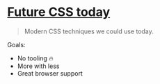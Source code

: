 # [Future CSS today](https://thib.me/tbx-css//)

> Modern CSS techniques we could use today.

Goals:

- No tooling 🔥
- More with less
- Great browser support
